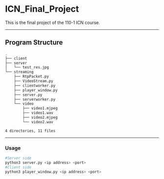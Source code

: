 # ICN_Final_Project
This is the final project of the 110-1 ICN course.
***

## Program Structure
```sh
.
├── client
├── server
│   └── test_res.jpg
└── streaming
    ├── RtpPacket.py
    ├── VideoStream.py
    ├── clientworker.py
    ├── player_window.py
    ├── server.py
    ├── serverworker.py
    └── video
        ├── video1.mjpeg
        ├── video1.wav
        ├── video2.mjpeg
        └── video2.wav

4 directories, 11 files
```
***
### Usage
```py
#Server side
python3 server.py <ip address> <port>
#Client side
python3 player_window.py <ip address> <port>
```
